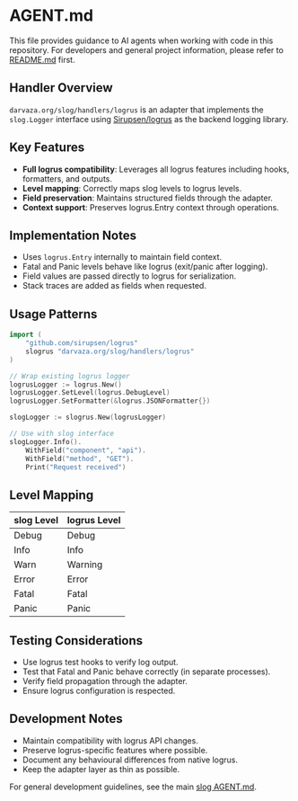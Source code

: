 # AGENT.md

This file provides guidance to AI agents when working with code in this
repository. For developers and general project information, please refer to
[README.md](README.md) first.

## Handler Overview

`darvaza.org/slog/handlers/logrus` is an adapter that implements the
`slog.Logger` interface using
[Sirupsen/logrus](https://github.com/sirupsen/logrus) as the backend logging
library.

## Key Features

- **Full logrus compatibility**: Leverages all logrus features including hooks,
  formatters, and outputs.
- **Level mapping**: Correctly maps slog levels to logrus levels.
- **Field preservation**: Maintains structured fields through the adapter.
- **Context support**: Preserves logrus.Entry context through operations.

## Implementation Notes

- Uses `logrus.Entry` internally to maintain field context.
- Fatal and Panic levels behave like logrus (exit/panic after logging).
- Field values are passed directly to logrus for serialization.
- Stack traces are added as fields when requested.

## Usage Patterns

```go
import (
    "github.com/sirupsen/logrus"
    slogrus "darvaza.org/slog/handlers/logrus"
)

// Wrap existing logrus logger
logrusLogger := logrus.New()
logrusLogger.SetLevel(logrus.DebugLevel)
logrusLogger.SetFormatter(&logrus.JSONFormatter{})

slogLogger := slogrus.New(logrusLogger)

// Use with slog interface
slogLogger.Info().
    WithField("component", "api").
    WithField("method", "GET").
    Print("Request received")
```

## Level Mapping

| slog Level | logrus Level |
|------------|--------------|
| Debug      | Debug        |
| Info       | Info         |
| Warn       | Warning      |
| Error      | Error        |
| Fatal      | Fatal        |
| Panic      | Panic        |

## Testing Considerations

- Use logrus test hooks to verify log output.
- Test that Fatal and Panic behave correctly (in separate processes).
- Verify field propagation through the adapter.
- Ensure logrus configuration is respected.

## Development Notes

- Maintain compatibility with logrus API changes.
- Preserve logrus-specific features where possible.
- Document any behavioural differences from native logrus.
- Keep the adapter layer as thin as possible.

For general development guidelines, see the main
[slog AGENT.md](../../AGENT.md).
